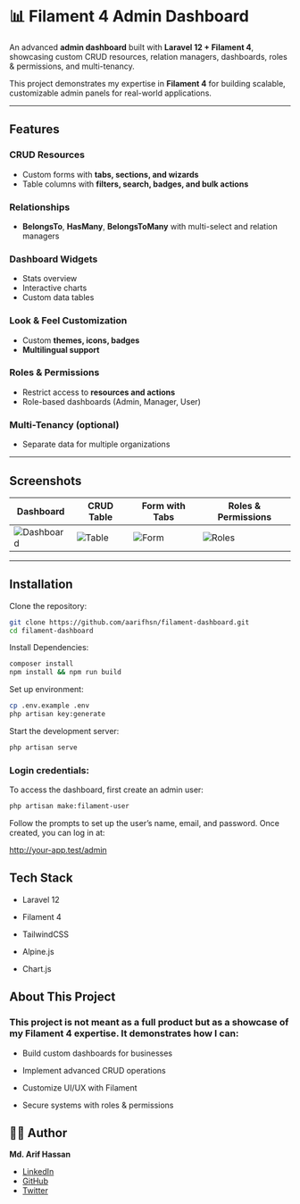 # 📊 Filament 4 Admin Dashboard

An advanced **admin dashboard** built with **Laravel 12 + Filament 4**, showcasing custom CRUD resources, relation managers, dashboards, roles & permissions, and multi-tenancy.

This project demonstrates my expertise in **Filament 4** for building scalable, customizable admin panels for real-world applications.

---

## Features

### CRUD Resources

-   Custom forms with **tabs, sections, and wizards**
-   Table columns with **filters, search, badges, and bulk actions**

### Relationships

-   **BelongsTo**, **HasMany**, **BelongsToMany** with multi-select and relation managers

### Dashboard Widgets

-   Stats overview
-   Interactive charts
-   Custom data tables

### Look & Feel Customization

-   Custom **themes, icons, badges**
-   **Multilingual support**

### Roles & Permissions

-   Restrict access to **resources and actions**
-   Role-based dashboards (Admin, Manager, User)

### Multi-Tenancy (optional)

-   Separate data for multiple organizations

---

## Screenshots

| Dashboard                               | CRUD Table                      | Form with Tabs                | Roles & Permissions             |
| --------------------------------------- | ------------------------------- | ----------------------------- | ------------------------------- |
| ![Dashboard](screenshots/dashboard.png) | ![Table](screenshots/table.png) | ![Form](screenshots/form.png) | ![Roles](screenshots/roles.png) |

---

## Installation

Clone the repository:

```bash
git clone https://github.com/aarifhsn/filament-dashboard.git
cd filament-dashboard
```

Install Dependencies:

```bash
composer install
npm install && npm run build
```

Set up environment:

```bash
cp .env.example .env
php artisan key:generate
```

Start the development server:

```bash
php artisan serve
```

### Login credentials:

To access the dashboard, first create an admin user:

```bash
php artisan make:filament-user
```

Follow the prompts to set up the user’s name, email, and password.
Once created, you can log in at:

http://your-app.test/admin

## Tech Stack

-   Laravel 12

-   Filament 4

-   TailwindCSS

-   Alpine.js

-   Chart.js

## About This Project

### This project is not meant as a full product but as a showcase of my Filament 4 expertise. It demonstrates how I can:

-   Build custom dashboards for businesses

-   Implement advanced CRUD operations

-   Customize UI/UX with Filament

-   Secure systems with roles & permissions

## 👨‍💻 Author

**Md. Arif Hassan**

-   [LinkedIn](https://www.linkedin.com/in/aarifhasan/)
-   [GitHub](https://github.com/aarifhsn)
-   [Twitter](https://x.com/Aarifhasan)
